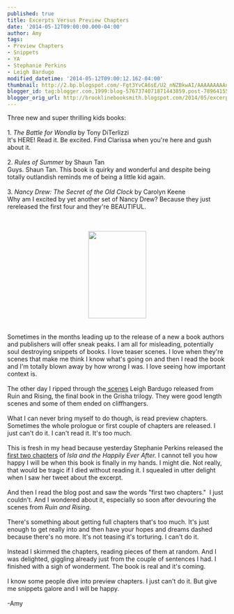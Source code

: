 ```yaml
---
published: true
title: Excerpts Versus Preview Chapters
date: '2014-05-12T09:00:00.000-04:00'
author: Amy
tags:
- Preview Chapters
- Snippets
- YA
- Stephanie Perkins
- Leigh Bardugo
modified_datetime: '2014-05-12T09:00:12.162-04:00'
thumbnail: http://2.bp.blogspot.com/-Fgt3YvCA6sE/U2_nNZBkwAI/AAAAAAAAAno/pX5Heiiupjo/s72-c/tumblr_mw2ifvQsrL1rhcw6to1_400.jpg
blogger_id: tag:blogger.com,1999:blog-5767374071871443859.post-7896415590010903035
blogger_orig_url: http://brooklinebooksmith.blogspot.com/2014/05/excerpts-versus-preview-chapters.html
---
```


Three new and super thrilling kids books:<br /><br />1. <i>The Battle for Wondla</i> by Tony DiTerlizzi<br />It's HERE! Read it. Be excited. Find Clarissa when you're here and gush about it.<br /><br />2. <i>Rules of Summer</i> by Shaun Tan<br />Guys. Shaun Tan. This book is quirky and wonderful and despite being totally outlandish reminds me of being a little kid again.<br /><br />3. <i>Nancy Drew: The Secret of the Old Clock</i> by Carolyn Keene<br />Why am I excited by yet another set of Nancy Drew? Because they just rereleased the first four and they're BEAUTIFUL. <br /><br /><br /><div class="separator" style="clear: both; text-align: center;"><a href="http://2.bp.blogspot.com/-Fgt3YvCA6sE/U2_nNZBkwAI/AAAAAAAAAno/pX5Heiiupjo/s1600/tumblr_mw2ifvQsrL1rhcw6to1_400.jpg" imageanchor="1" style="margin-left: 1em; margin-right: 1em;"><img border="0" src="http://2.bp.blogspot.com/-Fgt3YvCA6sE/U2_nNZBkwAI/AAAAAAAAAno/pX5Heiiupjo/s1600/tumblr_mw2ifvQsrL1rhcw6to1_400.jpg" height="200" width="133" /></a></div><div class="separator" style="clear: both; text-align: center;"><br /></div><div class="separator" style="clear: both; text-align: center;"><br /></div>Sometimes in the months leading up to the release of a new a book authors and publishers will offer sneak peaks. I am all for misleading, potentially soul destroying snippets of books. I love teaser scenes. I love when they're scenes that make me think I know what's going on and then I read the book and I'm totally blown away by how wrong I was. I love seeing how important context is.<br /><br />The other day I ripped through the<a href="http://grishatrilogy.com/"> scenes</a> Leigh Bardugo released from Ruin and Rising, the final book in the Grisha trilogy. They were good length scenes and some of them ended on cliffhangers.<br /><br />What I can never bring myself to do though, is read preview chapters. Sometimes the whole prologue or first couple of chapters are released. I just can't do it. I can't read it. It's too much.<br /><br />This is fresh in my head because yesterday Stephanie Perkins released the <a href="http://www.mtv.com/news/1822614/exclusive-read-the-first-two-chapters-of-isla-and-the-happily-ever-after/">first two chapters</a> of <i>Isla and the Happily Ever After. </i>I cannot tell you how happy I will be when this book is finally in my hands. I might die. Not really, that would be tragic if I died without reading it. I squealed in utter delight when I saw her tweet about the excerpt. <br /><br />And then I read the blog post and saw the words "first two chapters."&nbsp; I just couldn't. And I wondered about it, especially so soon after devouring the scenes from <i>Ruin and Rising.</i><br /><br />There's something about getting full chapters that's too much. It's just enough to get really into and then have your hopes and dreams dashed because there's no more. It's not teasing it's torturing. I can't do it. <br /><br />Instead I skimmed the chapters, reading pieces of them at random. And I was delighted, giggling already just from the couple of sentences I had. I finished with a sigh of wonderment. The book is real and it's coming. <br /><br />I know some people dive into preview chapters. I just can't do it. But give me snippets galore and I will be happy. <br /><br />-Amy<br /><br /><br />